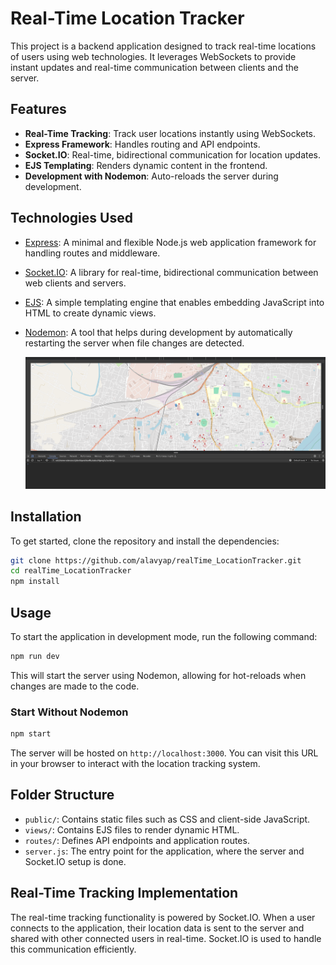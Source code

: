 
# Real-Time Location Tracker

This project is a backend application designed to track real-time locations of users using web technologies. It leverages WebSockets to provide instant updates and real-time communication between clients and the server.

## Features

- **Real-Time Tracking**: Track user locations instantly using WebSockets.
- **Express Framework**: Handles routing and API endpoints.
- **Socket.IO**: Real-time, bidirectional communication for location updates.
- **EJS Templating**: Renders dynamic content in the frontend.
- **Development with Nodemon**: Auto-reloads the server during development.

## Technologies Used

- [Express](https://expressjs.com/): A minimal and flexible Node.js web application framework for handling routes and middleware.
- [Socket.IO](https://socket.io/): A library for real-time, bidirectional communication between web clients and servers.
- [EJS](https://ejs.co/): A simple templating engine that enables embedding JavaScript into HTML to create dynamic views.
- [Nodemon](https://nodemon.io/): A tool that helps during development by automatically restarting the server when file changes are detected.

  ![Live Website](Real_TimeLocation.png)


## Installation

To get started, clone the repository and install the dependencies:

```bash
git clone https://github.com/alavyap/realTime_LocationTracker.git
cd realTime_LocationTracker
npm install
```

## Usage

To start the application in development mode, run the following command:

```bash
npm run dev
```

This will start the server using Nodemon, allowing for hot-reloads when changes are made to the code.

### Start Without Nodemon

```bash
npm start
```

The server will be hosted on `http://localhost:3000`. You can visit this URL in your browser to interact with the location tracking system.

## Folder Structure

- `public/`: Contains static files such as CSS and client-side JavaScript.
- `views/`: Contains EJS files to render dynamic HTML.
- `routes/`: Defines API endpoints and application routes.
- `server.js`: The entry point for the application, where the server and Socket.IO setup is done.

## Real-Time Tracking Implementation

The real-time tracking functionality is powered by Socket.IO. When a user connects to the application, their location data is sent to the server and shared with other connected users in real-time. Socket.IO is used to handle this communication efficiently.

